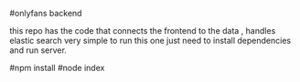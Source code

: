 #onlyfans backend

this repo has the code that connects the frontend to the data , handles elastic search
very simple to run this one just need to install dependencies and run server.

#npm install
#node index

